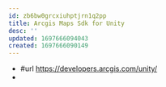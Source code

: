 ```yaml
---
id: zb6bw0grcxiuhptjrn1q2pp
title: Arcgis Maps Sdk for Unity
desc: ''
updated: 1697666094043
created: 1697666090149
---
```


- #url https://developers.arcgis.com/unity/
- 